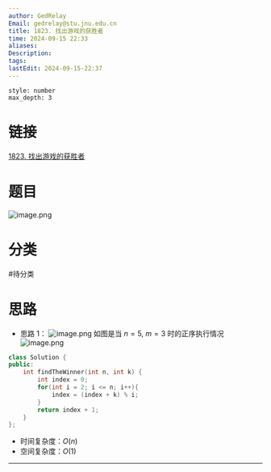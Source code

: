 ```yaml
---
author: GedRelay
Email: gedrelay@stu.jnu.edu.cn
title: 1823. 找出游戏的获胜者
time: 2024-09-15 22:33
aliases: 
Description: 
tags: 
lastEdit: 2024-09-15-22:37
---
```


```toc
style: number
max_depth: 3
```

# 链接
[1823. 找出游戏的获胜者](https://leetcode.cn/problems/find-the-winner-of-the-circular-game/) 

# 题目
![image.png](https://ged-pic-bed.oss-cn-guangzhou.aliyuncs.com/img/202409152233360.png)


# 分类
#待分类

# 思路
- 思路 1：
![image.png](https://ged-pic-bed.oss-cn-guangzhou.aliyuncs.com/img/202409152236664.png)
如图是当 $n=5$, $m=3$ 时的正序执行情况 
![image.png](https://ged-pic-bed.oss-cn-guangzhou.aliyuncs.com/img/202409152236409.png)


```cpp
class Solution {
public:
    int findTheWinner(int n, int k) {
        int index = 0;
        for(int i = 2; i <= n; i++){
            index = (index + k) % i;
        }
        return index + 1;
    }
};
```


- 时间复杂度：${O\left( n \right)  }$ 
- 空间复杂度：${O\left( 1 \right)  }$ 


---

